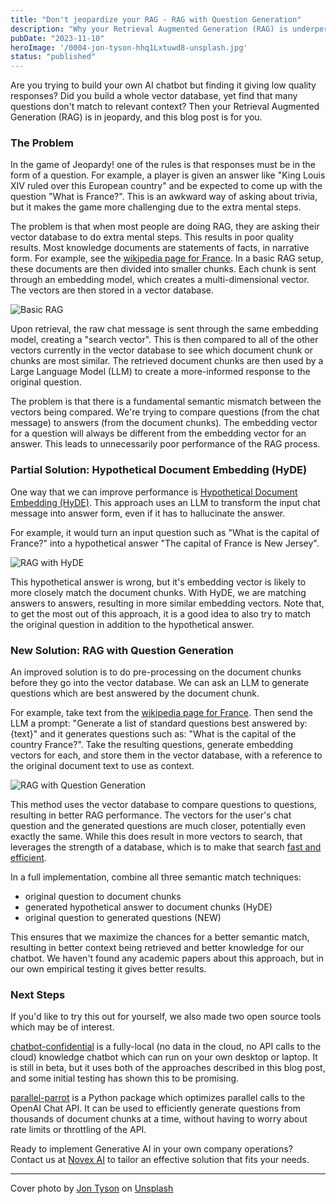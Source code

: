 ```yaml
---
title: "Don't jeopardize your RAG - RAG with Question Generation"
description: "Why your Retrieval Augmented Generation (RAG) is underperforming, and what to do about it"
pubDate: "2023-11-10"
heroImage: '/0004-jon-tyson-hhq1Lxtuwd8-unsplash.jpg'
status: "published"
---
```


Are you trying to build your own AI chatbot but finding it giving low quality responses?
Did you build a whole vector database, yet find that many questions don't match to relevant context?
Then your Retrieval Augmented Generation (RAG) is in jeopardy, and this blog post is for you.

### The Problem

In the game of Jeopardy! one of the rules is that responses must be in the form of a question.
For example, a player is given an answer like "King Louis XIV ruled over this European country" and be
expected to come up with the question "What is France?".  This is an awkward way of asking about trivia,
but it makes the game more challenging due to the extra mental steps.

The problem is that when most people are doing RAG, they are asking their vector database to do 
extra mental steps.  This results in poor quality results.  Most knowledge documents are statements of facts, in narrative form.  For example, see the
[wikipedia page for France](https://en.wikipedia.org/wiki/France).  In a basic RAG setup, these documents are then
divided into smaller chunks.  Each chunk is sent through an embedding model, which creates a multi-dimensional vector.
The vectors are then stored in a vector database.

![Basic RAG](/0004-jeopardize-rag-1.drawio.png)

Upon retrieval, the raw chat message is sent through the same embedding model, creating a "search vector".  This is then
compared to all of the other vectors currently in the vector database to see which document chunk or chunks are most similar.
The retrieved document chunks are then used by a Large Language Model (LLM) to create a more-informed response to the original question.

The problem is that there is a fundamental semantic mismatch between the vectors being compared.  We're trying to compare questions (from the chat message)
to answers (from the document chunks).  The embedding vector for a question will always be different from the embedding vector
for an answer.  This leads to unnecessarily poor performance of the RAG process.

### Partial Solution: Hypothetical Document Embedding (HyDE)

One way that we can improve performance is [Hypothetical Document Embedding (HyDE)](https://arxiv.org/abs/2212.10496).
This approach uses an LLM to transform the input chat message into answer form, even if it has to hallucinate the answer.

For example, it would turn an input question such as "What is the capital of France?" into a hypothetical answer
"The capital of France is New Jersey".

![RAG with HyDE](/0004-jeopardize-rag-2.drawio.png)

This hypothetical answer is wrong, but it's embedding vector is likely to more closely match
the document chunks.  With HyDE, we are matching answers to answers, resulting in more similar embedding vectors.
Note that, to get the most out of this approach, it is a good idea to also try to match the original
question in addition to the hypothetical answer.

### New Solution: RAG with Question Generation

An improved solution is to do pre-processing on the document chunks before they go into the vector database.
We can ask an LLM to generate questions which are best answered by the document chunk.

For example, take text from the [wikipedia page for France](https://en.wikipedia.org/wiki/France).
Then send the LLM a prompt: "Generate a list of standard questions best answered by: {text}"
and it generates questions such as: "What is the capital of the country France?".  Take the resulting
questions, generate embedding vectors for each, and store them in the vector database, with a reference
to the original document text to use as context.

![RAG with Question Generation](/0004-jeopardize-rag-3.drawio.png)

This method uses the vector database to compare questions to questions, resulting in better RAG performance.
The vectors for the user's chat question and the generated questions are much closer, potentially even exactly the same.
While this does result in more vectors to search, that leverages the strength of a database, which is to make that search
[fast and efficient](https://www.pinecone.io/learn/series/faiss/hnsw/).

In a full implementation, combine all three semantic match techniques:

- original question to document chunks
- generated hypothetical answer to document chunks (HyDE)
- original question to generated questions (NEW)

This ensures that we maximize the chances for a better semantic match, resulting in better context being retrieved
and better knowledge for our chatbot.  We haven't found any academic papers about this approach, but in our own empirical
testing it gives better results.

### Next Steps

If you'd like to try this out for yourself, we also made two open source tools which may be of interest.

[chatbot-confidential](https://github.com/novex-ai/chatbot-confidential/) is a fully-local (no data in the cloud, no API calls to the cloud)
knowledge chatbot which can run on your own desktop or laptop.  It is still in beta, but it uses both of the approaches described
in this blog post, and some initial testing has shown this to be promising.

[parallel-parrot](https://pypi.org/project/parallel-parrot/) is a Python package which optimizes parallel calls to the OpenAI Chat API.
It can be used to efficiently generate questions from thousands of document chunks at a time, without having to worry about rate limits or
throttling of the API.

Ready to implement Generative AI in your own company operations?  Contact us at 
[Novex AI](https://novex.ai/) to tailor an effective solution that fits your needs.

---

Cover photo by [Jon Tyson](https://unsplash.com/@jontyson?utm_content=creditCopyText&utm_medium=referral&utm_source=unsplash)
on [Unsplash](https://unsplash.com/photos/white-markee-light-hhq1Lxtuwd8?utm_content=creditCopyText&utm_medium=referral&utm_source=unsplash)
